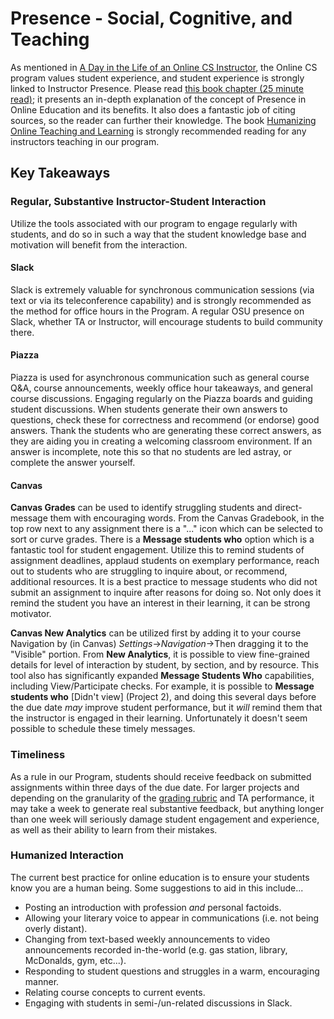 # Presence - Social, Cognitive, and Teaching

As mentioned in [A Day in the Life of an Online CS Instructor](DayInTheLife.html), the Online CS program values student experience, and student experience is strongly linked to Instructor Presence. Please read [this book chapter (25 minute read)](https://humanmooc.pressbooks.com/chapter/wheres-the-teacher-defining-the-role-of-instructor-presence-in-social-presence-and-cognition-in-online-education/); it presents an in-depth explanation of the concept of Presence in Online Education and its benefits.  It also does a fantastic job of citing sources, so the reader can further their knowledge.  The book [Humanizing Online Teaching and Learning](https://humanmooc.pressbooks.com/) is strongly recommended reading for any instructors teaching in our program.

## Key Takeaways

### Regular, Substantive Instructor-Student Interaction

Utilize the tools associated with our program to engage regularly with students, and do so in such a way that the student knowledge base and motivation will benefit from the interaction.  

#### Slack

Slack is extremely valuable for synchronous communication sessions (via text or via its teleconference capability) and is strongly recommended as the method for office hours in the Program.  A regular OSU presence on Slack, whether TA or Instructor, will encourage students to build community there.

#### Piazza

Piazza is used for asynchronous communication such as general course Q&A, course announcements, weekly office hour takeaways, and general course discussions. Engaging regularly on the Piazza boards and guiding student discussions.  When students generate their own answers to questions, check these for correctness and recommend (or endorse) good answers.  Thank the students who are generating these correct answers, as they are aiding you in creating a welcoming classroom environment.  If an answer is incomplete, note this so that no students are led astray, or complete the answer yourself.

#### Canvas

**Canvas Grades** can be used to identify struggling students and direct-message them with encouraging words.  From the Canvas Gradebook, in the top row next to any assignment there is a "..." icon which can be selected to sort or curve grades.  There is a **Message students who** option which is a fantastic tool for student engagement. Utilize this to remind students of assignment deadlines, applaud students on exemplary performance, reach out to students who are struggling to inquire about, or recommend, additional resources.  It is a best practice to message students who did not submit an assignment to inquire after reasons for doing so.  Not only does it remind the student you have an interest in their learning, it can be strong motivator.

**Canvas New Analytics** can be utilized first by adding it to your course Navigation by (in Canvas) *Settings*->*Navigation*->Then dragging it to the "Visible" portion.  From **New Analytics**, it is possible to view fine-grained details for level of interaction by student, by section, and by resource.  This tool also has significantly expanded **Message Students Who** capabilities, including View/Participate checks. For example, it is possible to **Message students who** [Didn't view] (Project 2), and doing this several days before the due date *may* improve student performance, but it *will* remind them that the instructor is engaged in their learning. Unfortunately it doesn't seem possible to schedule these timely messages.

### Timeliness

As a rule in our Program, students should receive feedback on submitted assignments within three days of the due date.  For larger projects and depending on the granularity of the [grading rubric](AssignmentRubricDesign.html) and TA performance, it may take a week to generate real substantive feedback, but anything longer than one week will seriously damage student engagement and experience, as well as their ability to learn from their mistakes.

### Humanized Interaction

The current best practice for online education is to ensure your students know you are a human being.  Some suggestions to aid in this include...

- Posting an introduction with profession *and* personal factoids.
- Allowing your literary voice to appear in communications (i.e. not being overly distant).
- Changing from text-based weekly announcements to video announcements recorded in-the-world (e.g. gas station, library, McDonalds, gym, etc...).
- Responding to student questions and struggles in a warm, encouraging manner.
- Relating course concepts to current events.
- Engaging with students in semi-/un-related discussions in Slack.
